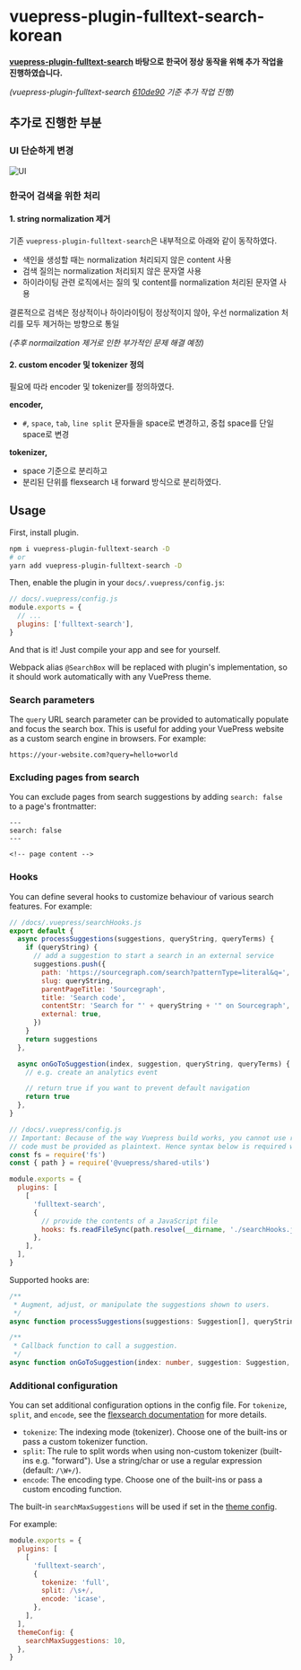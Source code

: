 # vuepress-plugin-fulltext-search-korean

**[vuepress-plugin-fulltext-search](https://github.com/leo-buneev/vuepress-plugin-fulltext-search) 바탕으로 한국어 정상 동작을 위해 추가 작업을 진행하였습니다.**

_(vuepress-plugin-fulltext-search [610de90](https://github.com/leo-buneev/vuepress-plugin-fulltext-search/commit/610de90389a84cc3cc9056b7b6a464959be4b5e0) 기준 추가 작업 진행)_

## 추가로 진행한 부분

### UI 단순하게 변경

![UI](https://user-images.githubusercontent.com/39409255/194307055-3c86af7f-abb0-4619-9142-e7aee09901d8.png)

### 한국어 검색을 위한 처리

#### 1. string normalization 제거

기존 `vuepress-plugin-fulltext-search`은 내부적으로 아래와 같이 동작하였다.
- 색인을 생성할 때는 normalization 처리되지 않은 content 사용
- 검색 질의는 normalization 처리되지 않은 문자열 사용
- 하이라이팅 관련 로직에서는 질의 및 content를 normalization 처리된 문자열 사용

결론적으로 검색은 정상적이나 하이라이팅이 정상적이지 않아, 우선 normalization 처리를 모두 제거하는 방향으로 통일

_(추후 normailzation 제거로 인한 부가적인 문제 해결 예정)_

#### 2. custom encoder 및 tokenizer 정의

필요에 따라 encoder 및 tokenizer를 정의하였다.

**encoder,**
- `#`, `space`, `tab`, `line split` 문자들을 space로 변경하고, 중첩 space를 단일 space로 변경

**tokenizer,**
- space 기준으로 분리하고
- 분리된 단위를 flexsearch 내 forward 방식으로 분리하였다.

## Usage

First, install plugin.

```bash
npm i vuepress-plugin-fulltext-search -D
# or
yarn add vuepress-plugin-fulltext-search -D
```

Then, enable the plugin in your `docs/.vuepress/config.js`:

```js
// docs/.vuepress/config.js
module.exports = {
  // ...
  plugins: ['fulltext-search'],
}
```

And that is it! Just compile your app and see for yourself.

Webpack alias `@SearchBox` will be replaced with plugin's implementation, so it should work automatically with any
VuePress theme.

### Search parameters

The `query` URL search parameter can be provided to automatically populate and focus the search box. This is useful for
adding your VuePress website as a custom search engine in browsers. For example:

```none
https://your-website.com?query=hello+world
```

### Excluding pages from search

You can exclude pages from search suggestions by adding `search: false` to a page's frontmatter:

```none
---
search: false
---

<!-- page content -->
```

### Hooks

You can define several hooks to customize behaviour of various search features. For example:

```js
// /docs/.vuepress/searchHooks.js
export default {
  async processSuggestions(suggestions, queryString, queryTerms) {
    if (queryString) {
      // add a suggestion to start a search in an external service
      suggestions.push({
        path: 'https://sourcegraph.com/search?patternType=literal&q=',
        slug: queryString,
        parentPageTitle: 'Sourcegraph',
        title: 'Search code',
        contentStr: 'Search for "' + queryString + '" on Sourcegraph',
        external: true,
      })
    }
    return suggestions
  },

  async onGoToSuggestion(index, suggestion, queryString, queryTerms) {
    // e.g. create an analytics event

    // return true if you want to prevent default navigation
    return true
  },
}

// /docs/.vuepress/config.js
// Important: Because of the way Vuepress build works, you cannot use regular import/require,
// code must be provided as plaintext. Hence syntax below is required with fs.readFileSync
const fs = require('fs')
const { path } = require('@vuepress/shared-utils')

module.exports = {
  plugins: [
    [
      'fulltext-search',
      {
        // provide the contents of a JavaScript file
        hooks: fs.readFileSync(path.resolve(__dirname, './searchHooks.js')),
      },
    ],
  ],
}
```

Supported hooks are:

```ts
/**
 * Augment, adjust, or manipulate the suggestions shown to users.
 */
async function processSuggestions(suggestions: Suggestion[], queryString: string, queryTerms: string[]): Suggestion[]

/**
 * Callback function to call a suggestion.
 */
async function onGoToSuggestion(index: number, suggestion: Suggestion, queryString: string, queryTerms: string[]): Boolean?
```

### Additional configuration

You can set additional configuration options in the config file. For `tokenize`, `split`, and `encode`, see the
[flexsearch documentation][flexsearch-options] for more details.

- `tokenize`: The indexing mode (tokenizer). Choose one of the built-ins or pass a custom tokenizer function.
- `split`: The rule to split words when using non-custom tokenizer (built-ins e.g. "forward"). Use a string/char or use
  a regular expression (default: `/\W+/`).
- `encode`: The encoding type. Choose one of the built-ins or pass a custom encoding function.

The built-in `searchMaxSuggestions` will be used if set in the [theme config][search-max-suggestions].

For example:

```js
module.exports = {
  plugins: [
    [
      'fulltext-search',
      {
        tokenize: 'full',
        split: /\s+/,
        encode: 'icase',
      },
    ],
  ],
  themeConfig: {
    searchMaxSuggestions: 10,
  },
}
```

[flexsearch-options]: https://github.com/nextapps-de/flexsearch#initialize-index
[search-max-suggestions]: https://vuepress.vuejs.org/theme/default-theme-config.html#built-in-search
